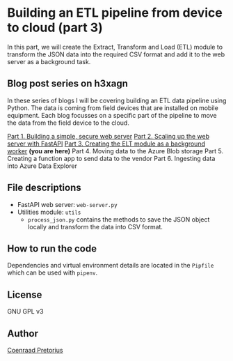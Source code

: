 # Building an ETL pipeline from device to cloud (part 3)

In this part, we will create the Extract, Transform and Load (ETL) module to transform the JSON data into the required CSV format and add it to the web server as a background task.

## Blog post series on h3xagn

In these series of blogs I will be covering building an ETL data pipeline using Python. The data is coming from field devices that are installed on mobile equipment. Each blog focusses on a specific part of the pipeline to move the data from the field device to the cloud.

[Part 1. Building a simple, secure web server](https://h3xagn.com/building-an-etl-pipeline-from-device-to-cloud-part-1/)
[Part 2. Scaling up the web server with FastAPI](https://h3xagn.com/building-an-etl-pipeline-from-device-to-cloud-part-2/)
[Part 3. Creating the ELT module as a background worker](https://h3xagn.com/building-an-etl-pipeline-from-device-to-cloud-part-3/) **(you are here)**
Part 4. Moving data to the Azure Blob storage
Part 5. Creating a function app to send data to the vendor
Part 6. Ingesting data into Azure Data Explorer

## File descriptions

- FastAPI web server: `web-server.py`
- Utilities module: `utils`
  - `process_json.py` contains the methods to save the JSON object locally and transform the data into CSV format.

## How to run the code

Dependencies and virtual environment details are located in the `Pipfile` which can be used with `pipenv`.

## License

GNU GPL v3

## Author

[Coenraad Pretorius](https://h3xagn.com/coenraad-pretorius/)
